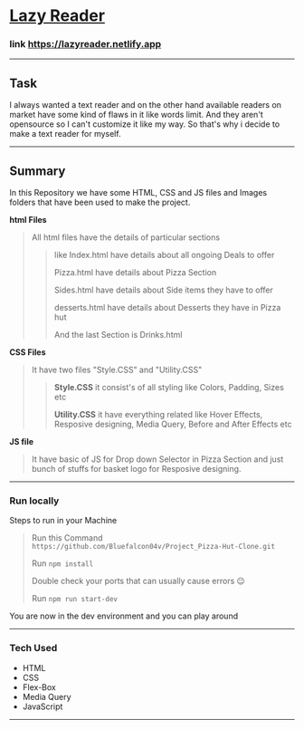 
<a href= "https://lazyreader.netlify.app"> <h1> Lazy Reader </h1></a>


### link https://lazyreader.netlify.app
___


## Task
I always wanted a text reader and on the other hand available readers on market have some kind of flaws in it like words limit. 
And they aren't opensource so I can't customize it like my way. So that's why i decide to make a text reader for myself. 
___

## Summary 
In this Repository we have some HTML, CSS and JS files and Images folders that have been used to make the project.

**html Files**
> All html files have the details of particular sections
> >
> > like Index.html have details about all ongoing Deals to offer
> >
> > Pizza.html have details about Pizza Section
> >
> > Sides.html have details about Side items they have to offer
> > 
> > desserts.html have details about Desserts they have in Pizza hut
> > 
> > And the last Section is Drinks.html

**CSS Files**
> It have two files "Style.CSS" and "Utility.CSS"
> >
> > **Style.CSS**
> > it consist's of all styling like Colors, Padding, Sizes etc
> >  
> > **Utility.CSS**
> > it have everything related like Hover Effects, Resposive designing, Media Query, Before and After Effects etc

**JS file**
> It have basic of JS for Drop down Selector in Pizza Section and just bunch of stuffs for basket logo for Resposive designing. 
***

### Run locally
Steps to run in your Machine
> Run this Command `https://github.com/Bluefalcon04v/Project_Pizza-Hut-Clone.git`
> 
> Run `npm install` 
> 
> Double check your ports that can usually cause errors 😉
> 
> Run `npm run start-dev`
>
You are now in the dev environment and you can play around

---

### Tech Used
- HTML
- CSS
- Flex-Box
- Media Query
- JavaScript
***
